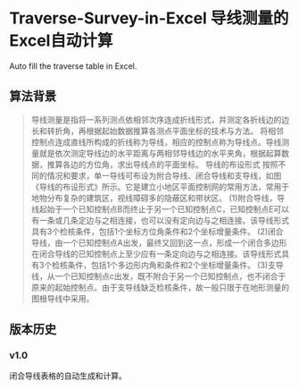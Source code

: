 # Traverse-Survey-in-Excel 导线测量的Excel自动计算
Auto fill the traverse table in Excel.

## 算法背景
>导线测量是指将一系列测点依相邻次序连成折线形式，并测定各折线边的边长和转折角，再根据起始数据推算各测点平面坐标的技术与方法。
将相邻控制点连成直线所构成的折线称为导线，相应的控制点称为导线点。导线测量就是依次测定导线边的水平距离与两相邻导线边的水平夹角，根据起算数据，推算各边的方位角，求出导线点的平面坐标。
导线的布设形式
按照不同的情况和要求，单一导线可布设为附合导线、闭合导线和支导线，如图《导线的布设形式》所示。它是建立小地区平面控制网的常用方法，常用于地物分布复杂的建筑区，视线障碍多的隐蔽区和带状区。
(1)附合导线，导线起始于一个已知控制点B而终止于另一个已知控制点C，已知控制点E可以有一条或几条定边与之相连接，也可以没有定向边与之相连接。该导线形式具有3个检核条件，包括1个坐标方位角条件和2个坐标增量条件。
(2)闭合导线，由一个已知控制点A出发，最终又回到这一点，形成一个闭合多边形在闭合导线的已知控制点上至少应有一条定向边与之相连接。该导线形式具有3个检核条件，包括1个多边形内角和条件和2个坐标增量条件。
(3)支导线，从一个已知控制点c出发，既不附合于另一个已知控制点，也不闭合于原来的起始控制点。由于支导线缺乏检核条件，故一般只限于在地形测量的图根导线中采用。

## 版本历史

### v1.0
闭合导线表格的自动生成和计算。